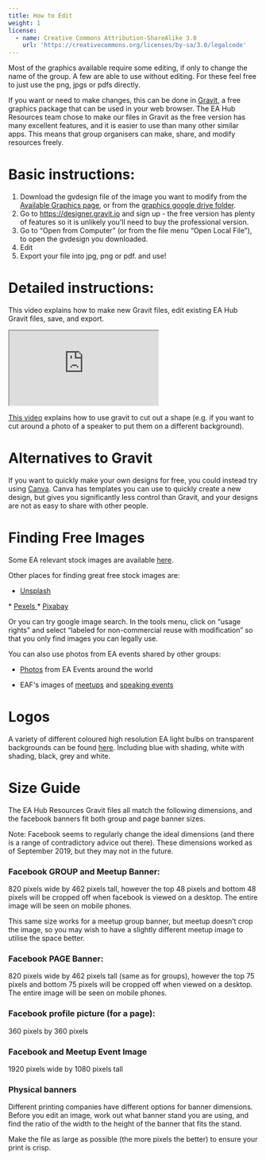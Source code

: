 ```yaml
---
title: How to Edit
weight: 1
license:
  - name: Creative Commons Attribution-ShareAlike 3.0
    url: 'https://creativecommons.org/licenses/by-sa/3.0/legalcode'
---
```

Most of the graphics available require some editing, if only to change the name of the group. A few are able to use without editing. For these feel free to just use the png, jpgs or pdfs directly. 

If you want or need to make changes, this can be done in <a target="_blank" href="https://designer.gravit.io/">Gravit</a>, a free graphics package that can be used in your web browser. The EA Hub Resources team chose to make our files in Gravit as the free version has many excellent features, and it is easier to use than many other similar apps. This means that group organisers can make, share, and modify resources freely. 

# Basic instructions:

1. Download the gvdesign file of the image you want to modify from the <a target="_blank" href="">Available Graphics page</a>, or from the <a target="_blank" href="https://drive.google.com/drive/u/0/folders/1d61DHbhNQIL4CgzdeY6aBvTt6g8zfd-C">graphics google drive folder</a>. 
2. Go to <a target="_blank" href="https://designer.gravit.io/">https://designer.gravit.io</a> and sign up - the free version has plenty of features so it is unlikely you'll need to buy the professional version.
3. Go to “Open from Computer” (or from the file menu “Open Local File”), to open the gvdesign you downloaded. 
4. Edit
5. Export your file into jpg, png or pdf. and use!

# Detailed instructions: 

This video explains how to make new Gravit files, edit existing EA Hub Gravit files, save, and export.

<div class="textAlignCenter">
<iframe class="article_video"
src="https://www.youtube.com/embed/ogkj3-H01ZQ">
</iframe>
</div>

<a target="_blank" href="https://youtu.be/zO6TKGy72dA?t=103">This video</a> explains how to use gravit to cut out a shape (e.g. if you want to cut around a photo of a speaker to put them on a different background). 


# Alternatives to Gravit

If you want to quickly make your own designs for free, you could instead try using <a target="_blank" href="https://www.canva.com/">Canva</a>. Canva has templates you can use to quickly create a new design, but gives you significantly less control than Gravit, and your designs are not as easy to share with other people.


# Finding Free Images
Some EA relevant stock images are available <a target="_blank" href="https://drive.google.com/drive/folders/1_X29UbYnAkJNQAVUW-08mZKooZnF64Ad?usp=sharing">here</a>. 

Other places for finding great free stock images are:

* <a target="_blank" href="https://unsplash.com/">Unsplash</a>
* <a target="_blank" href="https://www.pexels.com/">Pexels</a>
* <a target="_blank" href="https://pixabay.com/">Pixabay</a>

Or you can try google image search. In the tools menu, click on “usage rights” and select “labeled for non-commercial reuse with modification” so that you only find images you can legally use.

You can also use photos from EA events shared by other groups:

* <a target="_blank" href="https://photos.google.com/share/AF1QipMCOQyTAUS6de3uxpM0H-UkQX7dcplTgh1oWA1Fh1QPiBFF095g_nn1gD0BkvE-Hg?key=SmtYaDlTV1c2NTRIRmdjSHZ4Rm5YU1NhWFNjdkZB">Photos</a> from EA Events around the world

* EAF's images of <a target="_blank" href="https://drive.google.com/drive/u/0/folders/0Bwq96U94ERUmMENyeHhuN25mbUU">meetups</a>
 and <a target="_blank" href="https://drive.google.com/drive/u/0/folders/0Bwq96U94ERUmVHdrYW83dXFhRE0">speaking events</a>

# Logos
A variety of different coloured high resolution EA light bulbs on transparent backgrounds can be found <a target="_blank" href="https://drive.google.com/drive/u/0/folders/10c81CPd0lM5cYD31sN0h7buoAGfv533J">here</a>. Including blue with shading, white with shading, black, grey and white. 

# Size Guide

The EA Hub Resources Gravit files all match the following dimensions, and the facebook banners fit both group and page banner sizes. 

Note: Facebook seems to regularly change the ideal dimensions (and there is a range of contradictory advice out there). These dimensions worked as of September 2019, but they may not in the future.

### Facebook GROUP and Meetup Banner:
820 pixels wide by 462 pixels tall, however the top 48 pixels and bottom 48 pixels will be cropped off when facebook is viewed on a desktop. The entire image will be seen on mobile phones.

This same size works for a meetup group banner, but meetup doesn’t crop the image, so you may wish to have a slightly different meetup image to utilise the space better. 

### Facebook PAGE Banner:
820 pixels wide by 462 pixels tall (same as for groups), however the top 75 pixels and bottom 75 pixels will be cropped off when viewed on a desktop. The entire image will be seen on mobile phones. 

### Facebook profile picture (for a page):
360 pixels by 360 pixels

### Facebook and Meetup Event Image
1920 pixels wide by 1080 pixels tall

### Physical banners
Different printing companies have different options for banner dimensions. Before you edit an image, work out what banner stand you are using, and find the ratio of the width to the height of the banner that fits the stand. 

Make the file as large as possible (the more pixels the better) to ensure your print is crisp. 
